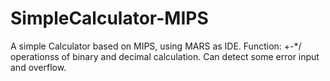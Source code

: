 # SimpleCalculator-MIPS
A simple Calculator based on MIPS, using MARS as IDE. Function: +-*/ operationss of binary and decimal calculation. Can detect some error input and overflow.

